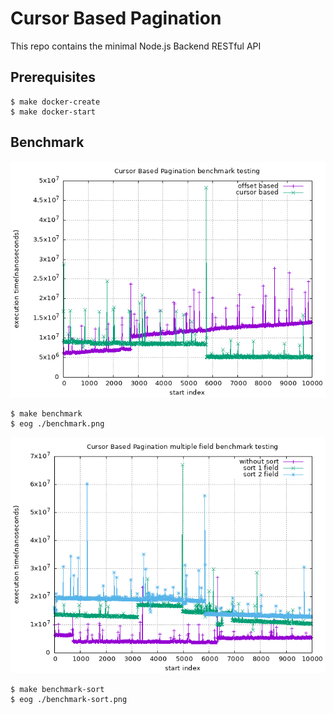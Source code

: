 # Cursor Based Pagination

This repo contains the minimal Node.js Backend RESTful API

## Prerequisites

```shell
$ make docker-create
$ make docker-start
```

## Benchmark

![](./benchmark.png)

```shell
$ make benchmark
$ eog ./benchmark.png
```

![](./benchmark-sort.png)

```shell
$ make benchmark-sort
$ eog ./benchmark-sort.png
```
